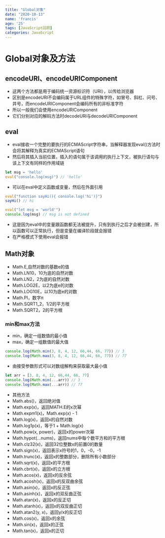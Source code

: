 ```yaml
---
title: "Global对象"
date: "2020-10-13"
name: 'francis'
age: '25'
tags: [JavaScript回顾]
categories: JavaScript
---
```


# Global对象及方法

## encodeURI、encodeURIComponent

- 这两个方法都是用于编码统一资源标识符（URI），以传给浏览器
- 区别是encodeURI不会编码属于URL组件的特殊字符，如冒号、斜杠、问号、井号，而encodeURIComponent会编码所有的非标准字符
- 所以一般我们会使用encodeURIComponent
- 它们分别对应的解码方法时decodeURI与decodeURIComponent

## eval

- eval接收一个完整的要执行的ECMAScript字符串，当解释器发现eval()方法时会将其解释为真实的ECMAScript语句
- 然后将其插入当前位置，插入的语句属于该调用的执行上下文，被执行语句与该上下文有同样的作用域链

```js
let msg = 'hello'
eval("console.log(msg)") // 'hello'
```
<!--more-->
- 可以在eval中定义函数或变量，然后在外面引用

```js
eval("function sayHi(){ console.log('hi')}")
sayHi() // hi

eval("let msg = 'world'")
console.log(msg) // msg is not defined
```

- 这是因为eval中的变量跟函数都无法被提升，只有到执行之后才会被创建，所以函数可以正常执行，但是变量在编译阶段就会报错
- 在严格模式下使用eval会报错

## Math对象

- Math.E,自然对数的基数e的值
- Math.LN10，10为底的自然对数
- Math.LN2，2为底的自然对数
- Math.LOG2E，以2为底e的对数
- Math.LOG10E，以10为底e的对数
- Math.PI，数字π
- Math.SQRT1_2，1/2的平方根
- Math.SQRT2，2的平方根

### min和max方法

- min，确定一组数值的最小值
- max，确定一组数值的最大值

```js
console.log(Math.min(3, 8, 4, 12, 66,44, 66, 77)) // 3
console.log(Math.max(3, 8, 4, 12, 66,44, 66, 77)) // 77
```

- 由接受参数形式可以对数组解构来获取最大最小值

```js
let arr = [3, 8, 4, 12, 66,44, 66, 77]
console.log(Math.min(...arr)) // 3
console.log(Math.max(...arr)) // 77
```

- 其他方法
- Math.abs()，返回绝对值
- Math.exp(x)，返回MATH.E的x次幂
- Math.expm1(x)，Math.exp(x) - 1
- Math.log(x)，返回x的自然对数
- Math.log1p(x)，等于1 + Math.log(x)
- Math.pow(x, power)，返回x的power次幂
- Math.hypot(...nums)，返回nums中每个数平方和的平方根
- Math.clz32(x)，返回32位整数x的前置0的数量
- Math.sign(x)，返回表示x符号的1，0，-0，-1
- Math.trunc(x)，返回x的整数部分，删除所有小数部分
- Math.sqrt(x)，返回x的平方根
- Math.cbrt(x)，返回x的立方根
- Math.acos(x)，返回x的反余弦
- Math.acosh(x)，返回x的反双曲余弦
- Math.asin(x)，返回x的反正弦
- Math.asinh(x)，返回x的双反曲正弦
- Math.atan(x)，返回x的反正切
- Math.atanh(x)，返回x的双反曲正切
- Math.atan2(y, x)，返回y/x的反正切
- Math.cos(x)，返回x的余弦
- Math.sin(x)，返回x的正弦
- Math.tan(x)，返回x的正切